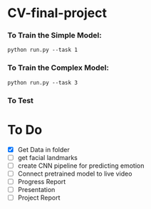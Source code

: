 # CV-final-project
### To Train the Simple Model: ###
```python run.py --task 1```

### To Train the Complex Model: ###
```python run.py --task 3```

### To Test 
# To Do #
- [x] Get Data in folder 
- [ ] get facial landmarks 
- [ ] create CNN pipeline for predicting emotion 
- [ ] Connect pretrained model to live video 
- [ ] Progress Report
- [ ] Presentation
- [ ] Project Report 
